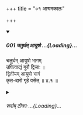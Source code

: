 +++
title = "०१ आश्रमकालः"

+++

<div class="js_include" includetitle="true" newlevelforh1="5" unfilled url="/kalpAntaram/smRtiH/manuH/vishvAsa-prastutiH/04/001_chaturtham_AyuSho.md">
<details open><summary><h5>001 चतुर्थम् आयुषो ...{Loading}...</h5></summary>


चतुर्थम् आयुषो भागम्  
उषित्वाद्यं गुरौ द्विजाः ।  
द्वितीयम् आयुषो भागं  
कृत-दारो गृहे वसेत्  ॥ ४.१ ॥  
</details>
</div>
<div class="js_include collapsed" newlevelforh1="6" title="सर्वाष् टीकाः" unfilled url="/kalpAntaram/smRtiH/manuH/sarvASh_TIkAH/04/001_chaturtham_AyuSho.md">
<details><summary><h6>सर्वाष् टीकाः ...{Loading}...</h6></summary>
<details><summary>गङ्गानथ-मूलानुवादः</summary>

Having dwelt, during the first quarter of his life, with the Teacher, the Brāhmaṇa shall, during the second quarter of his life, live in his house, after having taken a wife.—(1)
</details>
<details><summary>मेधातिथिः</summary>

संक्षेपेणातिक्रान्तस्याध्यायद्वयस्यार्थं कथयत्य् अनुस्मरणाय । गार्हस्थ्यधर्मस्यायं वृत्तिविधिर् इति द्वितीयं श्लोकप्रयोजनम् । 

- अनियतपरिमाणत्वाद् आयुषश् चतुर्थभागव्यवस्थाविधानम् आश्रमिणाम् अनुपपन्नम् अतः श्लोको ऽयं विहिताश्रमकालानुवादार्थः । यद्य् अपि च "शतायुर् वै पुरुषः" (ऐत्ब् २.१७) इत्य् एतदपेक्षया कथंचिद् उपपद्येतापि, तथापि स्वप्रकरणे "ग्रहणान्तिकम्" (म्ध् ३.१) इति अवध्यन्तरस्य ब्रह्मचर्यविहितत्वात्, "गृहस्थस् तु यदा पश्येत्" (म्ध् ६.२) इति गार्हस्थ्ये ऽपि कालान्तरप्रतिपत्तेर्, अनुवादतैवानुमीयते । 

- **चतुर्थम्** आद्यम् **आयुषो भागं** । जन्मापेक्षम् आद्यत्वम् । **गुरौ उषित्वा** ब्रह्मचर्यं कृत्वा, ततो **द्वितीयं** चतुर्थम् आयुषो भागं कृतविवाहो **गृहे वसेत्** । गृहस्थाश्रमम् अनुतिष्ठेत्, तत्र वसेत् ॥ ४.१ ॥
</details>
<details><summary>गङ्गानथ-भाष्यानुवादः</summary>

The first verse sums up in brief what has gone in the last two
discourses, for the purpose of recalling it to the mind; and the second
verse serves to indicate that among the Duties of the Householder this
prescribes the means of livelihood.

Inasmuch as the extent of ‘life’ of man is uncertain, any rule regarding
the ‘quarter’ of life becomes incompatible; hence the present verse is
to be taken as stating only the period of life that has been allocated
to the various stages of life. Though the rule might somehow be
justified on the basis of the assertion that ‘man lives for a hundred
years,’ yet our Author has himself laid down other kinds of limit;
*e.g*., with regard to studentship he has said that ‘it may extend till
the Veda has been got up’ (3. 1); and in connection with the limit of
the stage of the Householder also, it has been said (6. 2)—‘when the
Householder finds etc.;’ and from all this it follows that the present
verse is to be taken simply as the reiteration of the said limits.

‘*The first quarter of his life*.’—This is regarded as ‘first,’ counting
from the man’s birth.

‘*Having dwelt with his Teacher*,’—*i.e*., having accomplished his
studentship;—‘*during the second quarter of his life*,’—he shall marry,
and ‘*live in his house*’;—*i.e*., lead the life of the Householder.—(1)
</details>
<details><summary>गङ्गानथ-टिप्पन्यः</summary>

This verse is quoted in *Vīramitrodaya* (Saṃskāra, p. 562), which adds
that the rule here laid down is on the basis of the understanding that
the ordinary span of man’s life is a hundred years;—and in
*Saṃskāramayūkha*, (p. 64), which remarks that the span of man’s life
being a hundred years, one should devote twenty-five years to each of
the four life—stages,—such is the view of the writers of the Digests.
</details>
<details><summary>गङ्गानथ-तुल्य-वाक्यानि</summary>

*Mahābhārata* (12.242.28-30).—‘The pupil shall pass through the
life-stages, free from vulgarity; having gone through the fourth part of
his life by keeping the fasts and observances, relating to the Veda, he
shall offer the fee to his preceptor and perform the ceremony of
‘Return’ according to the law; being united to a virtuous wife and
having, with due care, kindled the fires, the householder shall pass the
second quarter of his life, keeping firm in his observances.’

Do. (12.243.1).—‘During the second quarter of his life, the householder
shall live in the house, firm in his observances, after having been
united to a virtuous wife and having kindled the fires.’
</details>
<details><summary>Bühler</summary>

001	Having dwelt with a teacher during the fourth part of (a man's) life, a Brahmana shall live during the second quarter (of his existence) in his house, after he has wedded a wife.
</details>
</details>
</div>
